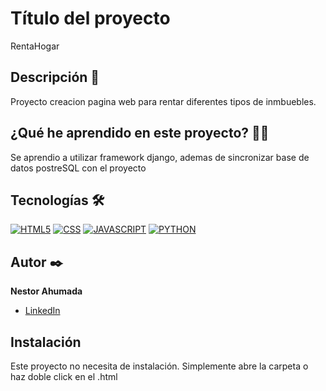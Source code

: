# Título del proyecto
RentaHogar

## Descripción 📑
Proyecto creacion pagina web para rentar diferentes tipos de inmbuebles.

## ¿Qué he aprendido en este proyecto? 🙇🏻 
Se aprendio a utilizar framework django, ademas de sincronizar base de datos postreSQL con el proyecto

## Tecnologías 🛠
<!-- Iconos sacados de: https://github.com/hendrasob/badges/blob/master/README.md y https://github.com/alexandresanlim/Badges4-README.md-Profile -->
[![HTML5](https://img.shields.io/badge/HTML5-E34F26?style=for-the-badge&logo=html5&logoColor=white)](https://es.wikipedia.org/wiki/HTML5)
[![CSS](https://img.shields.io/badge/CSS3-1572B6?style=for-the-badge&logo=css3&logoColor=white)](https://es.wikipedia.org/wiki/CSS)
[![JAVASCRIPT](https://img.shields.io/badge/JavaScript-F7DF1E?style=for-the-badge&logo=javascript&logoColor=black)](https://es.wikipedia.org/wiki/JavaScript)
[![PYTHON](https://img.shields.io/badge/Python-3776AB?style=for-the-badge&logo=python&logoColor=white)](https://es.wikipedia.org/wiki/Python)

## Autor ✒️
**Nestor Ahumada**

* [LinkedIn](https://www.linkedin.com/in/tu-url-de-linkedin/)

## Instalación 
Este proyecto no necesita de instalación. Simplemente abre la carpeta o haz doble click en el .html
